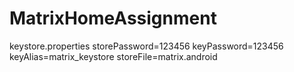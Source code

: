 # MatrixHomeAssignment

keystore.properties
storePassword=123456
keyPassword=123456
keyAlias=matrix_keystore
storeFile=matrix.android
